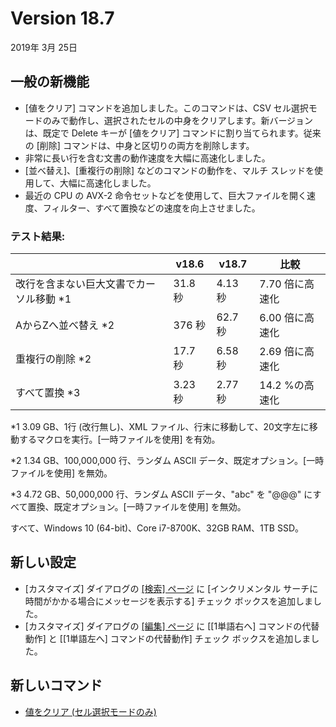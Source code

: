 # Version 18.7

2019年 3月 25日

## 一般の新機能

- \[値をクリア\] コマンドを追加しました。このコマンドは、CSV セル選択モードのみで動作し、選択されたセルの中身をクリアします。新バージョンは、既定で Delete キーが \[値をクリア\] コマンドに割り当てられます。従来の \[削除\] コマンドは、中身と区切りの両方を削除します。
- 非常に長い行を含む文書の動作速度を大幅に高速化しました。
- \[並べ替え\]、\[重複行の削除\] などのコマンドの動作を、マルチ スレッドを使用して、大幅に高速化しました。
- 最近の CPU の AVX-2 命令セットなどを使用して、巨大ファイルを開く速度、フィルター、すべて置換などの速度を向上させました。

### テスト結果:

|  | v18.6 | v18.7 | 比較 |
| --- | --- | --- | --- |
| 改行を含まない巨大文書でカーソル移動 \*1 | 31.8 秒 | 4.13 秒 | 7.70 倍に高速化 |
| AからZへ並べ替え \*2 | 376 秒 | 62.7 秒 | 6.00 倍に高速化 |
| 重複行の削除 \*2 | 17.7 秒 | 6.58 秒 | 2.69 倍に高速化 |
| すべて置換 \*3 | 3.23 秒 | 2.77 秒 | 14.2 %の高速化 |

\*1 3.09 GB、1行 (改行無し)、XML ファイル、行末に移動して、20文字左に移動するマクロを実行。\[一時ファイルを使用\] を有効。

\*2 1.34 GB、100,000,000 行、ランダム ASCII データ、既定オプション。\[一時ファイルを使用\] を無効。

\*3 4.72 GB、50,000,000 行、ランダム ASCII データ、"abc" を "@@@" にすべて置換、既定オプション。\[一時ファイルを使用\] を無効。

すべて、Windows 10 (64-bit)、Core i7-8700K、32GB RAM、1TB SSD。

## 新しい設定

- \[カスタマイズ\] ダイアログの [\[検索\] ページ](../dlg/customize/search/index) に \[インクリメンタル サーチに時間がかかる場合にメッセージを表示する\] チェック ボックスを追加しました。
- \[カスタマイズ\] ダイアログの [\[編集\] ページ](../dlg/customize/edit/index) に \[\[1単語右へ\] コマンドの代替動作\] と \[\[1単語左へ\] コマンドの代替動作\] チェック ボックスを追加しました。

## 新しいコマンド

- [値をクリア (セル選択モードのみ)](../cmd/edit/clear_contents)
